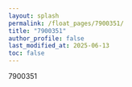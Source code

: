 ```yaml
---
layout: splash
permalink: /float_pages/7900351/
title: "7900351"
author_profile: false
last_modified_at: 2025-06-13
toc: false
---
```

 
7900351
